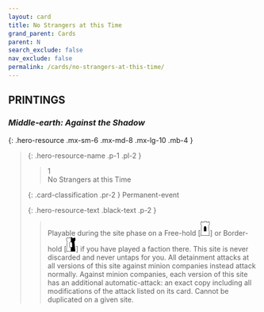 ```yaml
---
layout: card
title: No Strangers at this Time
grand_parent: Cards
parent: N
search_exclude: false
nav_exclude: false
permalink: /cards/no-strangers-at-this-time/
---
```


## PRINTINGS


### _Middle-earth: Against the Shadow_

{: .hero-resource .mx-sm-6 .mx-md-8 .mx-lg-10 .mb-4 }
> {: .hero-resource-name .p-1 .pl-2 }
> > <div class="card-mp">1</div>
> > <div class="card-name">No Strangers at this Time</div>
>
> {: .card-classification .pr-2 }
> Permanent-event
>
> {: .hero-resource-text .black-text .p-2 }
> > Playable during the site phase on a Free-hold \[![](/assets/images/free-hold.svg)] or Border-hold \[![](/assets/images/border-hold.svg)] if you have played a faction there. This site is never discarded and never untaps for you. All detainment attacks at all versions of this site against minion companies instead attack normally. Against minion companies, each version of this site has an additional automatic-attack: an exact copy including all modifications of the attack listed on its card. Cannot be duplicated on a given site. 
> 
